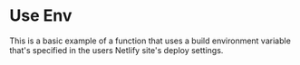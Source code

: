 # Use Env

This is a basic example of a function that uses a build environment variable that's specified in the users Netlify site's deploy settings.
